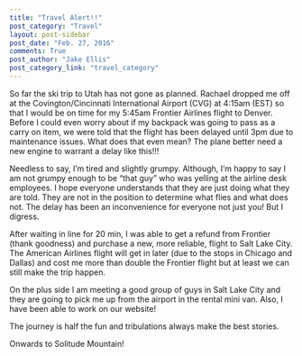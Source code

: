 ```yaml
---
title: "Travel Alert!!"
post_category: "Travel"
layout: post-sidebar
post_date: "Feb. 27, 2016"
comments: True
post_author: "Jake Ellis"
post_category_link: "travel_category"
---
```


<p>

So far the ski trip to Utah has not gone as planned. Rachael dropped me off at the Covington/Cincinnati International Airport (CVG) at 4:15am (EST) so that I would be on time for my 5:45am Frontier Airlines flight to Denver. Before I could even worry about if my backpack was going to pass as a carry on item, we were told that the flight has been delayed until 3pm <!--endpreview--> due to maintenance issues. What does that even mean? The plane better need a new engine to warrant a delay like this!!!

Needless to say, I’m tired and slightly grumpy. Although, I’m happy to say I am not grumpy enough to be “that guy” who was yelling at the airline desk employees. I hope everyone understands that they are just doing what they are told. They are not in the position to determine what flies and what does not. The delay has been an inconvenience for everyone not just you! But I digress. 

After waiting in line for 20 min, I was able to get a refund from Frontier (thank goodness) and purchase a new, more reliable, flight to Salt Lake City. The American Airlines flight will get in later (due to the stops in Chicago and Dallas) and cost me more than double the Frontier flight but at least we can still make the trip happen. 

On the plus side I am meeting a good group of guys in Salt Lake City and they are going to pick me up from the airport in the rental mini van. Also, I have been able to work on our website!

The journey is half the fun and tribulations always make the best stories.

Onwards to Solitude Mountain!
 
</p>

